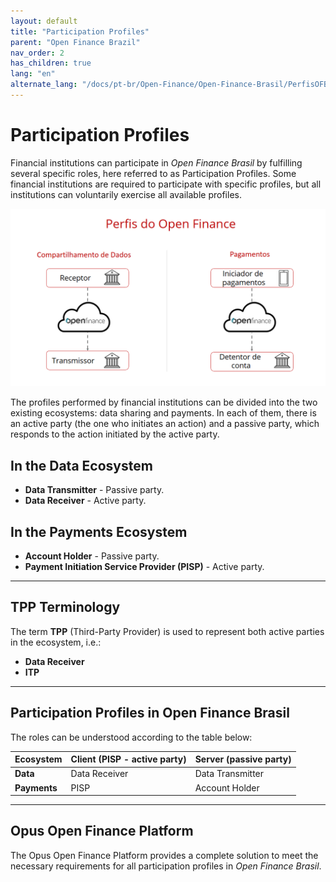 ```yaml
---
layout: default
title: "Participation Profiles"
parent: "Open Finance Brazil"
nav_order: 2
has_children: true
lang: "en"
alternate_lang: "/docs/pt-br/Open-Finance/Open-Finance-Brasil/PerfisOFB/OFB-Perfis/"
---
```


# Participation Profiles

Financial institutions can participate in *Open Finance Brasil* by fulfilling several specific roles, here referred to as Participation Profiles. Some financial institutions are required to participate with specific profiles, but all institutions can voluntarily exercise all available profiles.

![Open Finance Profiles][Participation Profiles Image]

The profiles performed by financial institutions can be divided into the two existing ecosystems: data sharing and payments. In each of them, there is an active party (the one who initiates an action) and a passive party, which responds to the action initiated by the active party.

## In the Data Ecosystem

- **Data Transmitter** - Passive party.
- **Data Receiver** - Active party.

## In the Payments Ecosystem

- **Account Holder** - Passive party.
- **Payment Initiation Service Provider (PISP)** - Active party.

---

## TPP Terminology

The term **TPP** (Third-Party Provider) is used to represent both active parties in the ecosystem, i.e.:

- **Data Receiver**
- **ITP**

---

## Participation Profiles in Open Finance Brasil

The roles can be understood according to the table below:

| **Ecosystem**   | **Client (PISP - active party)**  | **Server (passive party)**  |
|-----------------|-----------------------------------|-----------------------------|
| **Data**        | Data Receiver                     | Data Transmitter            |
| **Payments**    | PISP                              | Account Holder              |

---

## Opus Open Finance Platform

The Opus Open Finance Platform provides a complete solution to meet the necessary requirements for all participation profiles in *Open Finance Brasil*.

[Participation Profiles Image]: ./images/Perfis_OF.png
